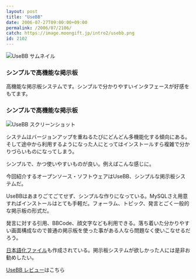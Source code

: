 ```yaml
---
layout: post
title: "UseBB"
date: 2006-07-27T09:00:00+09:00
permalink: /2006/07/2106/
catch: https://image.moongift.jp/intro2/usebb.png
id: 2102
---
```

 ![UseBB サムネイル](https://image.moongift.jp/intro2/usebb.t.png "UseBB サムネイル")
  

### シンプルで高機能な掲示板
  
高機能な掲示板システムです。シンプルで分かりやすいインタフェースが好感をもてます。  
<!--more-->  

### シンプルで高機能な掲示板
  

![UseBB スクリーンショット](https://image.moongift.jp/intro2/usebb.png "UseBB スクリーンショット")

  

システムはバージョンアップを重ねるたびにどんどん多機能化する傾向にある。そして途中から利用するようになった人にとってはインストールすら複雑で分かりづらいものになってしまう。

  

シンプルで、かつ使いやすいものが良い。例えばこんな感じに。

  

今回紹介するオープンソース・ソフトウェアはUseBB、シンプルな掲示板システムだ。

  

UseBBはあまりごてごてせず、シンプルな作りになっている。MySQLさえ用意すればインストールはとても手軽だ。フォーラム、トピック、発言とごく一般的な掲示板の形式だ。

  

発言に対する引用、BBCode、顔文字なども利用できる。落ち着いた分かりやすい画面構成なので普通の掲示板を使った事がある人なら問題なく使いこなせるだろう。

  

[日本語化ファイル](http://blog.poyo.jp/archives.php/categ-1/year-2006/month-7/id-1152634796)も作成されている。掲示板システムが欲しかった人には是非お勧めしたい。

  

[UseBB レビュー](http://oss.moongift.jp/review/i-2115.html)はこちら


